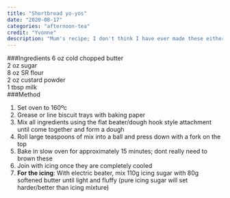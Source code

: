 ```yaml
---
title: "Shortbread yo-yos"
date: "2020-08-17"
categories: "afternoon-tea"
credit: "Yvonne"
description: "Mum's recipe; I don't think I have ever made these either"
---
```

###Ingredients
6 oz cold chopped butter  
2 oz sugar  
8 oz SR flour  
2 oz custard powder  
1 tbsp milk  
###Method
1. Set oven to 160ºc
2. Grease or line biscuit trays with baking paper
3. Mix all ingredients using the flat beater/dough hook style attachment until come together and form a dough
4. Roll large teaspoons of mix into a ball and press down with a fork on the top
5. Bake in slow oven for approximately 15 minutes; dont really need to brown these
6. Join with icing once they are completely cooled
7. __For the icing__: With electric beater, mix 110g icing sugar with 80g softened butter until light and fluffy (pure icing sugar will set harder/better than icing mixture)
